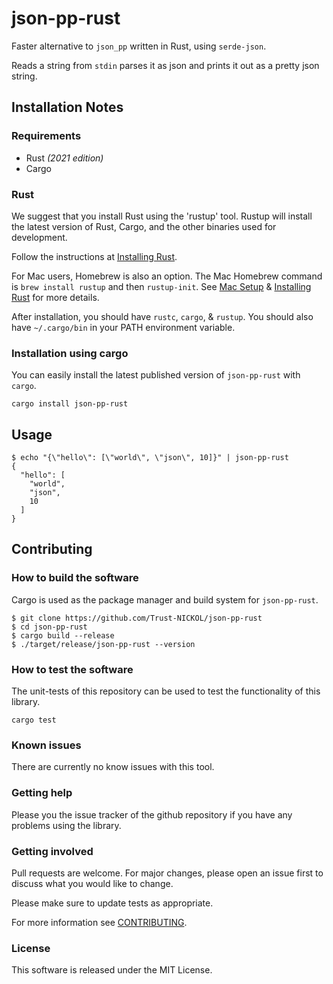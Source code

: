 # json-pp-rust

Faster alternative to `json_pp` written in Rust, using `serde-json`. 

Reads a string from `stdin` parses it as json and prints it out as a pretty json string.

## Installation Notes

### Requirements

- Rust _(2021 edition)_
- Cargo

### Rust

We suggest that you install Rust using the 'rustup' tool. Rustup will install
the latest version of Rust, Cargo, and the other binaries used for development.

Follow the instructions at [Installing
Rust](https://www.rust-lang.org/tools/install).

For Mac users, Homebrew is also an option.  The Mac Homebrew command is `brew
install rustup` and then `rustup-init`. See [Mac
Setup](https://sourabhbajaj.com/mac-setup/Rust/) & [Installing
Rust](https://www.rust-lang.org/tools/install) for more details.

After installation, you should have `rustc`, `cargo`, & `rustup`. You should
also have `~/.cargo/bin` in your PATH environment variable.

### Installation using cargo

You can easily install the latest published version of `json-pp-rust` with `cargo`.

    cargo install json-pp-rust

## Usage

    $ echo "{\"hello\": [\"world\", \"json\", 10]}" | json-pp-rust
    {
      "hello": [
        "world",
        "json",
        10
      ]
    }

## Contributing

### How to build the software

Cargo is used as the package manager and build system for `json-pp-rust`.

    $ git clone https://github.com/Trust-NICKOL/json-pp-rust
    $ cd json-pp-rust
    $ cargo build --release
    $ ./target/release/json-pp-rust --version


### How to test the software

The unit-tests of this repository can be used to test the functionality of this library.

    cargo test

### Known issues

There are currently no know issues with this tool.

### Getting help

Please you the issue tracker of the github repository if you have any problems using the library.

### Getting involved

Pull requests are welcome. For major changes, please open an issue first to discuss what you would like to change.

Please make sure to update tests as appropriate.

For more information see [CONTRIBUTING](CONTRIBUTING.md).

### License

This software is released under the MIT License.